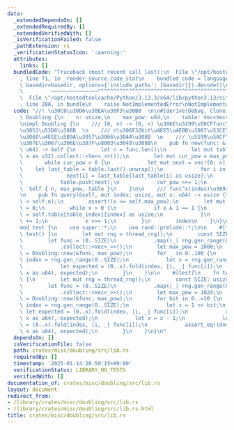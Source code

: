 ```yaml
---
data:
  _extendedDependsOn: []
  _extendedRequiredBy: []
  _extendedVerifiedWith: []
  _isVerificationFailed: false
  _pathExtension: rs
  _verificationStatusIcon: ':warning:'
  attributes:
    links: []
  bundledCode: "Traceback (most recent call last):\n  File \"/opt/hostedtoolcache/Python/3.13.3/x64/lib/python3.13/site-packages/onlinejudge_verify/documentation/build.py\"\
    , line 71, in _render_source_code_stat\n    bundled_code = language.bundle(stat.path,\
    \ basedir=basedir, options={'include_paths': [basedir]}).decode()\n          \
    \         ~~~~~~~~~~~~~~~^^^^^^^^^^^^^^^^^^^^^^^^^^^^^^^^^^^^^^^^^^^^^^^^^^^^^^^^^^^^^^^^^^\n\
    \  File \"/opt/hostedtoolcache/Python/3.13.3/x64/lib/python3.13/site-packages/onlinejudge_verify/languages/rust.py\"\
    , line 288, in bundle\n    raise NotImplementedError\nNotImplementedError\n"
  code: "//! \u30C0\u30D6\u30EA\u30F3\u30B0  \n\n#[derive(Debug, Clone)]\npub struct\
    \ Doubling {\n    n: usize,\n    max_pow: u64,\n    table: Vec<Vec<u32>>,\n}\n\
    \nimpl Doubling {\n    /// [0, n) -> [0, n) \u306E\u5199\u50CFfunc\u3092\u53D7\
    \u3051\u53D6\u308B  \n    /// n\u306F32bit\u4EE5\u4E0B\u3067\u53CE\u307E\u308B\
    \u3068\u4EEE\u5B9A\u3057\u3066\u3044\u308B  \n    /// \u5199\u50CF\u306Fmax_pow\u4E57\
    \u307E\u3067\u306E\u307F\u8003\u3048\u308B\n    pub fn new(func: &[usize], max_pow:\
    \ u64) -> Self {\n        let n = func.len();\n        let mut table = vec![func.iter().map(|&x|\
    \ x as u32).collect::<Vec<_>>()];\n        let mut cur_pow = max_pow >> 1;\n \
    \       while cur_pow > 0 {\n            let mut next = vec![0; n];\n        \
    \    let last_table = table.last().unwrap();\n            for i in 0..n {\n  \
    \              next[i] = last_table[last_table[i] as usize];\n            }\n\
    \            table.push(next);\n            cur_pow >>= 1;\n        }\n      \
    \  Self { n, max_pow, table }\n    }\n\n    /// func^x(index)\u3092\u8FD4\u3059\
    \n    pub fn query(&self, mut index: usize, mut x: u64) -> usize {\n        assert!(index\
    \ < self.n);\n        assert!(x <= self.max_pow);\n        let mut table_index\
    \ = 0;\n        while x > 0 {\n            if x & 1 == 1 {\n                index\
    \ = self.table[table_index][index] as usize;\n            }\n            table_index\
    \ += 1;\n            x >>= 1;\n        }\n        index\n    }\n}\n\n#[cfg(test)]\n\
    mod test {\n    use super::*;\n    use rand::prelude::*;\n\n    #[test]\n    fn\
    \ test() {\n        let mut rng = thread_rng();\n        const SIZE: usize = 1000;\n\
    \        let func = (0..SIZE)\n            .map(|_| rng.gen_range(0..SIZE))\n\
    \            .collect::<Vec<_>>();\n        let max_pow = 1000;\n        let doubling\
    \ = Doubling::new(&func, max_pow);\n        for _ in 0..100 {\n            let\
    \ index = rng.gen_range(0..SIZE);\n            let x = rng.gen_range(0..max_pow);\n\
    \            let expected = (0..x).fold(index, |i, _| func[i]);\n            assert_eq!(doubling.query(index,\
    \ x as u64), expected);\n        }\n    }\n\n    #[test]\n    fn test_two_beki()\
    \ {\n        let mut rng = thread_rng();\n        const SIZE: usize = 1024;\n\
    \        let func = (0..SIZE)\n            .map(|_| rng.gen_range(0..SIZE))\n\
    \            .collect::<Vec<_>>();\n        let max_pow = 1024;\n        let doubling\
    \ = Doubling::new(&func, max_pow);\n        for bit in 0..=10 {\n            let\
    \ index = rng.gen_range(0..SIZE);\n            let x = 1 << bit;\n           \
    \ let expected = (0..x).fold(index, |i, _| func[i]);\n            assert_eq!(doubling.query(index,\
    \ x as u64), expected);\n            let x = x - 1;\n            let expected\
    \ = (0..x).fold(index, |i, _| func[i]);\n            assert_eq!(doubling.query(index,\
    \ x as u64), expected);\n        }\n    }\n}\n"
  dependsOn: []
  isVerificationFile: false
  path: crates/misc/doubling/src/lib.rs
  requiredBy: []
  timestamp: '2025-01-14 20:59:15+09:00'
  verificationStatus: LIBRARY_NO_TESTS
  verifiedWith: []
documentation_of: crates/misc/doubling/src/lib.rs
layout: document
redirect_from:
- /library/crates/misc/doubling/src/lib.rs
- /library/crates/misc/doubling/src/lib.rs.html
title: crates/misc/doubling/src/lib.rs
---
```

